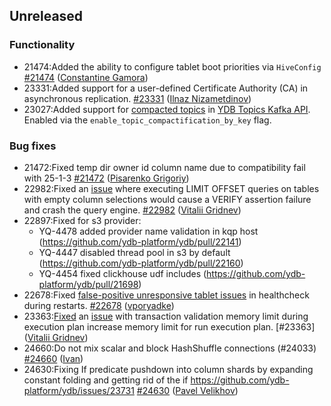 ## Unreleased

### Functionality

* 21474:Added the ability to configure tablet boot priorities via `HiveConfig` [#21474](https://github.com/ydb-platform/ydb/pull/21474) ([Constantine Gamora](https://github.com/ya-ksgamora))
* 23331:Added support for a user-defined Certificate Authority (CA) in asynchronous replication. [#23331](https://github.com/ydb-platform/ydb/pull/23331) ([Ilnaz Nizametdinov](https://github.com/CyberROFL))
* 23027:Added support for [compacted topics](https://docs.confluent.io/kafka/design/log_compaction.html) in [YDB Topics Kafka API](https://ydb.tech/docs/en/reference/kafka-api/). Enabled via the `enable_topic_compactification_by_key` flag.

### Bug fixes

* 21472:Fixed temp dir owner id column name due to compatibility fail with 25-1-3 [#21472](https://github.com/ydb-platform/ydb/pull/21472) ([Pisarenko Grigoriy](https://github.com/GrigoriyPA))
* 22982:Fixed an [issue](https://github.com/ydb-platform/ydb/issues/22493) where executing LIMIT OFFSET queries on tables with empty column selections would cause a VERIFY assertion failure and crash the query engine. [#22982](https://github.com/ydb-platform/ydb/pull/22982) ([Vitalii Gridnev](https://github.com/gridnevvvit))
* 22897:Fixed for s3 provider:
  * YQ-4478 added provider name validation in kqp host (https://github.com/ydb-platform/ydb/pull/22141)
  * YQ-4447 disabled thread pool in s3 by default (https://github.com/ydb-platform/ydb/pull/22160)
  * YQ-4454 fixed clickhouse udf includes (https://github.com/ydb-platform/ydb/pull/21698)
* 22678:Fixed [false-positive unresponsive tablet issues](https://github.com/ydb-platform/ydb/issues/22390) in healthcheck during restarts. [#22678](https://github.com/ydb-platform/ydb/pull/22678) ([vporyadke](https://github.com/vporyadke))
* 23363:[Fixed](https://github.com/ydb-platform/ydb/pull/23363) an [issue](https://github.com/ydb-platform/ydb/issues/23171) with transaction validation memory limit during execution plan increase memory limit for run execution plan. [#23363] ([Vitalii Gridnev](https://github.com/gridnevvvit))
* 24660:Do not mix scalar and block HashShuffle connections (#24033) [#24660](https://github.com/ydb-platform/ydb/pull/24660) ([Ivan](https://github.com/abyss7))
* 24630:Fixing If predicate pushdown into column shards by expanding constant folding and getting rid of the if
https://github.com/ydb-platform/ydb/issues/23731 [#24630](https://github.com/ydb-platform/ydb/pull/24630) ([Pavel Velikhov](https://github.com/pavelvelikhov))

